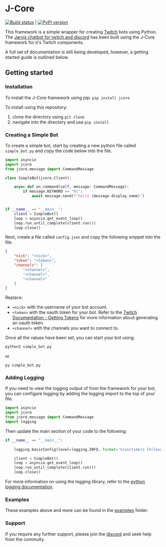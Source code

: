 # J-Core

[![Build status](https://dev.azure.com/cubbei/JCore/_apis/build/status/Publish%20jcore)](https://dev.azure.com/cubbei/JCore/_build/latest?definitionId=7) | [![PyPI version](https://badge.fury.io/py/jcore@2x.svg)](https://badge.fury.io/py/jcore)

This framework is a simple wrapper for creating [Twitch](https://twitch.tv) bots using Python. 
The [Jarvis chatbot for twitch and discord](https://jarvis.bot) has been built using the J-Core framework for it's Twitch components. 

A full set of documentation is still being developed, however, a getting started guide is outlined below.

## Getting started
### Installation
To install the J-Core framework using pip:
```pip install jcore```

To install using this repository:
1. clone the directory using `git clone`
2. navigate into the directory and use `pip install`


### Creating a Simple Bot
To create a simple bot, start by creating a new python file called `simple_bot.py` and copy the code below into the file.
```python
import asyncio
import jcore
from jcore.message import CommandMessage

class SimpleBot(jcore.Client):

    async def on_command(self, message: CommandMessage):
        if message.KEYWORD == "hi":
            await message.send(f"hello {message.display_name}")


if __name__ == "__main__":
    client = SimpleBot()
    loop = asyncio.get_event_loop()
    loop.run_until_complete(client.run())
    loop.close()
```

Next, create a file called `config.json` and copy the following snippet into the file.
```json
{
    "nick": "<nick>",
    "token": "<token>",
    "channels": [
        "<channel>",
        "<channel>",
        "<channel>"
    ]
}
```

Replace:
- `<nick>` with the username of your bot account. 
- `<token>` with the oauth token for your bot. Refer to the [Twitch Documentation - Getting Tokens](https://dev.twitch.tv/docs/authentication#getting-tokens) for more information about generating an oauth token.
- `<channel>` with the channels you want to connect to.

Once all the values have been set, you can start your bot using:
```bash
python3 simple_bot.py
```
or
```batch
py simple_bot.py
```

### Adding Logging
If you need to view the logging output of from the framework for your bot, you can configure logging by adding the logging import to the top of your file:
```python
import asyncio
import jcore
from jcore.message import CommandMessage
import logging
```

Then update the main section of your code to the following:
```python
if __name__ == "__main__":
    
    logging.basicConfig(level=logging.INFO, format='%(asctime)s [%(levelname)s] %(name)s: %(message)s')

    client = SimpleBot()
    loop = asyncio.get_event_loop()
    loop.run_until_complete(client.run())
    loop.close()
```

For more information on using the logging library, refer to the [python logging documentation](https://docs.python.org/3/library/logging.html).

### Examples
These examples above and more can be found in the [examples](https://github.com/cubbei/jcore/tree/master/examples) folder. 

### Support
If you require any further support, please join the [discord](https://jarvis.bot/discord) and seek help from the commuity. 